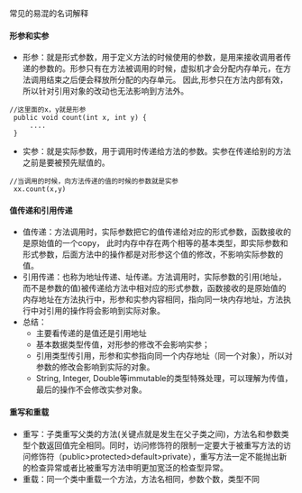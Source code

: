常见的易混的名词解释
#### 形参和实参
* 形参：就是形式参数，用于定义方法的时候使用的参数，是用来接收调用者传递的参数的。形参只有在方法被调用的时候，虚拟机才会分配内存单元，在方法调用结束之后便会释放所分配的内存单元。 因此,形参只在方法内部有效，所以针对引用对象的改动也无法影响到方法外。
```
//这里面的x，y就是形参
 public void count(int x, int y) {
     ....
 }
```
* 实参：就是实际参数，用于调用时传递给方法的参数。实参在传递给别的方法之前是要被预先赋值的。
```
//当调用的时候，向方法传递的值的时候的参数就是实参
 xx.count(x,y)
```
#### 值传递和引用传递
* 值传递：方法调用时，实际参数把它的值传递给对应的形式参数，函数接收的是原始值的一个copy， 此时内存中存在两个相等的基本类型，即实际参数和形式参数，后面方法中的操作都是对形参这个值的修改，不影响实际参数的值。
* 引用传递：也称为地址传递、址传递。方法调用时，实际参数的引用(地址，而不是参数的值)被传递给方法中相对应的形式参数，函数接收的是原始值的内存地址在方法执行中，形参和实参内容相同，指向同一块内存地址，方法执行中对引用的操作将会影响到实际对象。
* 总结：
  * 主要看传递的是值还是引用地址 
  * 基本数据类型传值，对形参的修改不会影响实参；
  * 引用类型传引用，形参和实参指向同一个内存地址（同一个对象），所以对参数的修改会影响到实际的对象。
  * String, Integer, Double等immutable的类型特殊处理，可以理解为传值，最后的操作不会修改实参对象。
#### 重写和重载
* 重写：子类重写父类的方法(关键点就是发生在父子类之间)，方法名和参数类型个数返回值完全相同。同时，访问修饰符的限制一定要大于被重写方法的访问修饰符（public>protected>default>private），重写方法一定不能抛出新的检查异常或者比被重写方法申明更加宽泛的检查型异常。
* 重载：同一个类中重载一个方法，方法名相同，参数个数，类型不同